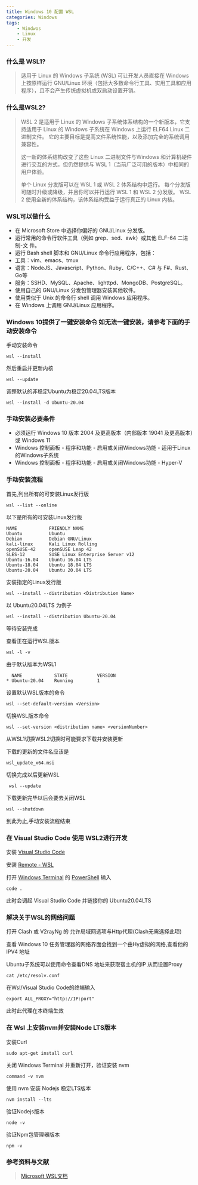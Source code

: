 ```yaml
---
title: Windows 10 配置 WSL
categories: Windows
tags:
    - Windwos
    - Linux
    - 开发
---
```


### 什么是 WSL1?

> 适用于 Linux 的 Windows 子系统 (WSL) 可让开发人员直接在 Windows 上按原样运行 GNU/Linux 环境（包括大多数命令行工具、实用工具和应用程序），且不会产生传统虚拟机或双启动设置开销。

### 什么是WSL2?

>WSL 2 是适用于 Linux 的 Windows 子系统体系结构的一个新版本，它支持适用于 Linux 的 Windows 子系统在 Windows 上运行 ELF64 Linux 二进制文件。 它的主要目标是提高文件系统性能，以及添加完全的系统调用兼容性。
><!--more-->
>这一新的体系结构改变了这些 Linux 二进制文件与Windows 和计算机硬件进行交互的方式，但仍然提供与 WSL 1（当前广泛可用的版本）中相同的用户体验。
>
>单个 Linux 分发版可以在 WSL 1 或 WSL 2 体系结构中运行。 每个分发版可随时升级或降级，并且你可以并行运行 WSL 1 和 WSL 2 分发版。 WSL 2 使用全新的体系结构，该体系结构受益于运行真正的 Linux 内核。

### WSL可以做什么

- 在 Microsoft Store 中选择你偏好的 GNU/Linux 分发版。
- 运行常用的命令行软件工具（例如 grep、sed、awk）或其他 ELF-64 二进制-文 件。
- 运行 Bash shell 脚本和 GNU/Linux 命令行应用程序，包括：
- 工具：vim、emacs、tmux
- 语言：NodeJS、Javascript、Python、Ruby、C/C++、C# 与 F#、Rust、Go等
- 服务：SSHD、MySQL、Apache、lighttpd、MongoDB、PostgreSQL。
- 使用自己的 GNU/Linux 分发包管理器安装其他软件。
- 使用类似于 Unix 的命令行 shell 调用 Windows 应用程序。
- 在 Windows 上调用 GNU/Linux 应用程序。

### Windows 10提供了一键安装命令 如无法一键安装，请参考下面的手动安装命令

手动安装命令

    wsl --install
然后重启并更新内核

    wsl --update
调整默认的非稳定Ubuntu为稳定20.04LTS版本

    wsl --install -d Ubuntu-20.04

### 手动安装必要条件

- 必须运行 Windows 10 版本 2004 及更高版本（内部版本 19041 及更高版本）或 Windows 11
- Windows 控制面板 - 程序和功能 - 启用或关闭Windows功能 - 适用于Linux的Windows子系统
- Windows 控制面板 - 程序和功能 - 启用或关闭Windows功能 - Hyper-V

### 手动安装流程

首先,列出所有的可安装Linux发行版

    wsl --list --online
以下是所有的可安装Linux发行版

    NAME            FRIENDLY NAME
    Ubuntu          Ubuntu
    Debian          Debian GNU/Linux
    kali-linux      Kali Linux Rolling
    openSUSE-42     openSUSE Leap 42
    SLES-12         SUSE Linux Enterprise Server v12
    Ubuntu-16.04    Ubuntu 16.04 LTS
    Ubuntu-18.04    Ubuntu 18.04 LTS
    Ubuntu-20.04    Ubuntu 20.04 LTS
安装指定的Linux发行版

    wsl --install --distribution <Distribution Name>
以 Ubuntu20.04LTS 为例子

    wsl --install --distribution Ubuntu-20.04
等待安装完成

查看正在运行WSL版本

    wsl -l -v
由于默认版本为WSL1

      NAME            STATE           VERSION
    * Ubuntu-20.04    Running         1
设置默认WSL版本的命令

    wsl --set-default-version <Version>
切换WSL版本命令

    wsl --set-version <distribution name> <versionNumber>
从WSL1切换WSL2切换时可能要求下载并安装更新

下载的更新的文件名应该是

    wsl_update_x64.msi
切换完成以后更新WSL

     wsl --update
下载更新完毕以后会要去关闭WSL

    wsl --shutdown
到此为止,手动安装流程结束

### 在 Visual Studio Code 使用 WSL2进行开发

安装 [Visual Studio Code](https://code.visualstudio.com/)

安装 [Remote - WSL](https://marketplace.visualstudio.com/items?itemName=ms-vscode-remote.remote-wsl)

打开 [Windows Terminal](https://docs.microsoft.com/zh-cn/windows/terminal/) 的 [PowerShell](https://docs.microsoft.com/zh-cn/powershell/) 输入

    code .
此时会调起 Visual Studio Code 并链接你的 Ubuntu20.04LTS

### 解决关于WSL的网络问题

打开 Clash 或 V2rayNg 的 允许局域网选项与Http代理(Clash无需选择此项)

查看 Windows 10 任务管理器的网络界面会找到一个由Hy虚拟的网络,查看他的IPV4 地址

Ubuntu子系统可以使用命令查看DNS 地址来获取宿主机的IP 从而设置Proxy

    cat /etc/resolv.conf
在Wsl/Visual Studio Code的终端输入

    export ALL_PROXY="http://IP:port"
此时此代理在本终端生效

### 在 Wsl 上安装nvm并安装Node LTS版本

安装Curl

    sudo apt-get install curl
关闭 Windows Terminal 并重新打开，验证安装 nvm

    command -v nvm 
使用 nvm 安装 Nodejs 稳定LTS版本

    nvm install --lts
验证Nodejs版本

    node -v
验证Npm包管理器版本

    npm -v

### 参考资料与文献

>[Microsoft WSL文档](https://docs.microsoft.com/zh-cn/windows/wsl/about)
